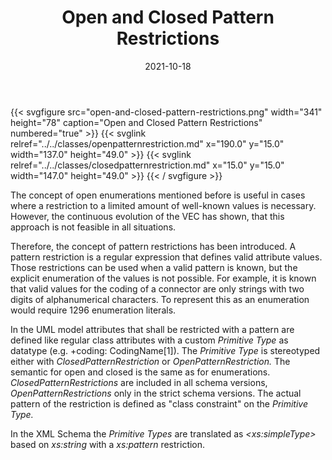 ﻿---
title: Open and Closed Pattern Restrictions
toc: false
type: specs
layout: diagram
date: "2021-10-18"
draft: false
specification: VEC
version: 1.2.1
documentType: "Recommendation"
elementType: Diagram
classes:
  - OpenPatternRestriction
  - ClosedPatternRestriction
menu:
  VEC-1.2.1:    
    parent: basic-datatypes
    identifier: basic-datatypes/open-and-closed-pattern-restrictions
    weight: 1002007 

# Prev/next pager order (if `docs_section_pager` enabled in `params.toml`)
weight: 1002007
---
{{< svgfigure src="open-and-closed-pattern-restrictions.png" width="341" height="78" caption="Open and Closed Pattern Restrictions" numbered="true" >}}
  {{< svglink relref="../../classes/openpatternrestriction.md" x="190.0" y="15.0" width="137.0" height="49.0" >}}
  {{< svglink relref="../../classes/closedpatternrestriction.md" x="15.0" y="15.0" width="147.0" height="49.0" >}}
{{< / svgfigure >}}
<p> The concept of open enumerations mentioned before is useful in cases where a restriction to a limited amount of well-known values is necessary. However, the continuous evolution of the VEC&#160;has shown, that this approach is not feasible in all situations.      </p>      <p> Therefore, the concept of pattern restrictions has been introduced. A pattern restriction is a regular expression that defines valid attribute values. Those restrictions can be used when a valid pattern is known, but the explicit enumeration of the values is not possible. For example, it is known that valid values for the coding of a connector are only strings with two digits of alphanumerical characters. To represent this as an enumeration would require 1296 enumeration literals.      </p>      <p> In the UML&#160;model attributes that shall be restricted with a pattern are defined like regular class attributes with a custom <i>Primitive Type</i> as datatype (e.g. +coding: CodingName[1]).&#160;The <i>Primitive Type </i>is stereotyped either with <i>ClosedPatternRestriction </i>or <i>OpenPatternRestriction. </i>The semantic for open and closed is the same as for enumerations. <i>ClosedPatternRestrictions</i> are included in all schema versions, <i>OpenPatternRestrictions </i>only in the strict schema versions. The actual pattern of the restriction is defined as &quot;class constraint&quot; on the <i>Primitive Type.</i>      </p>      <p> In the XML&#160;Schema the <i>Primitive Types </i>are translated as <i>&lt;xs:simpleType&gt;</i> based on <i>xs:string</i> with a <i>xs:pattern </i>restriction.      </p>      <p> &#160;      </p>      <p> &#160;      </p>